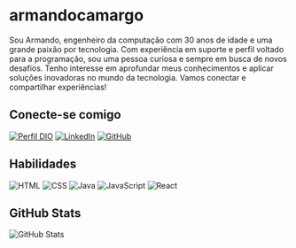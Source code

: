 # armandocamargo

Sou Armando, engenheiro da computação com 30 anos de idade e uma grande paixão por tecnologia. Com experiência em suporte e perfil voltado para a programação, sou uma pessoa curiosa e sempre em busca de novos desafios. Tenho interesse em aprofundar meus conhecimentos e aplicar soluções inovadoras no mundo da tecnologia. Vamos conectar e compartilhar experiências!
 
## Conecte-se comigo
[![Perfil DIO](https://img.shields.io/badge/-Meu%20Perfil%20na%20DIO-000?style=for-the-badge)](https://www.dio.me/users/armando_margo) 
[![LinkedIn](https://img.shields.io/badge/LinkedIn-000?style=for-the-badge&logo=linkedin&logoColor=fff)](https://www.linkedin.com/in/armando-camargo-30b0a751/)
[![GitHub](https://img.shields.io/badge/GitHub-000?style=for-the-badge&logo=github&logoColor=fff)](https://github.com/armandocamargo)

## Habilidades
![HTML](https://img.shields.io/badge/HTML-B3C8CF?style=for-the-badge&logo=html5&logoColor=B3C8CF&logoSize=100&labelColor=ede2e1&color=B3C8CF)
![CSS](https://img.shields.io/badge/CSS-B3C8CF?style=for-the-badge&logo=css3&logoColor=FFB1B1&logoSize=100&labelColor=ede2e1&color=FFB1B1)
![Java](https://img.shields.io/badge/Java-ECB176?style=for-the-badge&logo=Java&logoColor=F6FDC3&labelColor=ede2e1&color=F6FDC3)
![JavaScript](https://img.shields.io/badge/JavaScript-756AB6?style=for-the-badge&logo=javascript&logoColor=756AB6&labelColor=%23ede2e1&color=756AB6)
![React](https://img.shields.io/badge/React-B0A695?style=for-the-badge&logo=react&logoColor=B0A695&labelColor=%23ede2e1&color=B0A695)

## GitHub Stats
![GitHub Stats](https://github-readme-stats.vercel.app/api?username=armandocamargo&theme=transparent&bg_color=000&border_color=30A3DC&show_icons=true&icon_color=30A3DC&title_color=E94D5F&text_color=FFF)